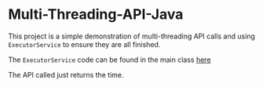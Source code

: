 # Multi-Threading-API-Java
This project is a simple demonstration of multi-threading API calls and using `ExecutorService` to ensure they are all
finished.

The `ExecutorService` code can be found in the main class [here](src/main/java/Main.java)

The API called just returns the time.
